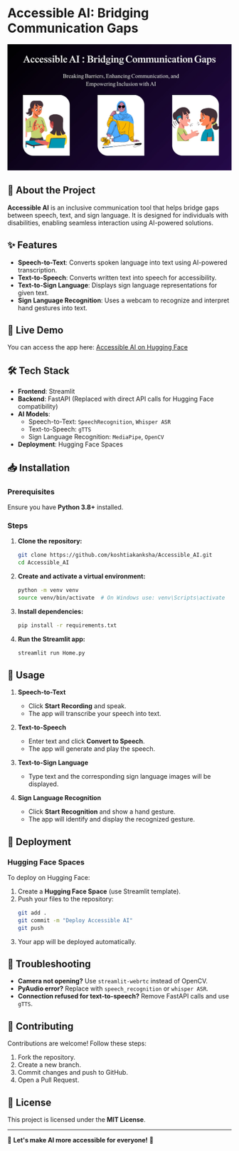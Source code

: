 # Accessible AI: Bridging Communication Gaps

![Accessible AI](dev/Home.png)  


## 📌 About the Project

**Accessible AI** is an inclusive communication tool that helps bridge gaps between speech, text, and sign language. It is designed for individuals with disabilities, enabling seamless interaction using AI-powered solutions.

## ✨ Features

- **Speech-to-Text**: Converts spoken language into text using AI-powered transcription.
- **Text-to-Speech**: Converts written text into speech for accessibility.
- **Text-to-Sign Language**: Displays sign language representations for given text.
- **Sign Language Recognition**: Uses a webcam to recognize and interpret hand gestures into text.

## 🚀 Live Demo

You can access the app here: [Accessible AI on Hugging Face](https://huggingface.co/spaces/your-space-name)

## 🛠️ Tech Stack

- **Frontend**: Streamlit
- **Backend**: FastAPI (Replaced with direct API calls for Hugging Face compatibility)
- **AI Models**:
  - Speech-to-Text: `SpeechRecognition`, `Whisper ASR`
  - Text-to-Speech: `gTTS`
  - Sign Language Recognition: `MediaPipe`, `OpenCV`
- **Deployment**: Hugging Face Spaces

## 📥 Installation

### Prerequisites
Ensure you have **Python 3.8+** installed.

### Steps

1. **Clone the repository:**
   ```bash
   git clone https://github.com/koshtiakanksha/Accessible_AI.git
   cd Accessible_AI
   ```
2. **Create and activate a virtual environment:**
   ```bash
   python -m venv venv
   source venv/bin/activate  # On Windows use: venv\Scripts\activate
   ```
3. **Install dependencies:**
   ```bash
   pip install -r requirements.txt
   ```
4. **Run the Streamlit app:**
   ```bash
   streamlit run Home.py
   ```

## 📌 Usage

1. **Speech-to-Text**
   - Click **Start Recording** and speak.
   - The app will transcribe your speech into text.

2. **Text-to-Speech**
   - Enter text and click **Convert to Speech**.
   - The app will generate and play the speech.

3. **Text-to-Sign Language**
   - Type text and the corresponding sign language images will be displayed.

4. **Sign Language Recognition**
   - Click **Start Recognition** and show a hand gesture.
   - The app will identify and display the recognized gesture.

## 🚀 Deployment

### Hugging Face Spaces

To deploy on Hugging Face:

1. Create a **Hugging Face Space** (use Streamlit template).
2. Push your files to the repository:
   ```bash
   git add .
   git commit -m "Deploy Accessible AI"
   git push
   ```
3. Your app will be deployed automatically.

## 🐛 Troubleshooting

- **Camera not opening?** Use `streamlit-webrtc` instead of OpenCV.
- **PyAudio error?** Replace with `speech_recognition` or `whisper ASR`.
- **Connection refused for text-to-speech?** Remove FastAPI calls and use `gTTS`.

## 🤝 Contributing

Contributions are welcome! Follow these steps:
1. Fork the repository.
2. Create a new branch.
3. Commit changes and push to GitHub.
4. Open a Pull Request.

## 📜 License

This project is licensed under the **MIT License**.

---

🌟 **Let's make AI more accessible for everyone!** 🌟

